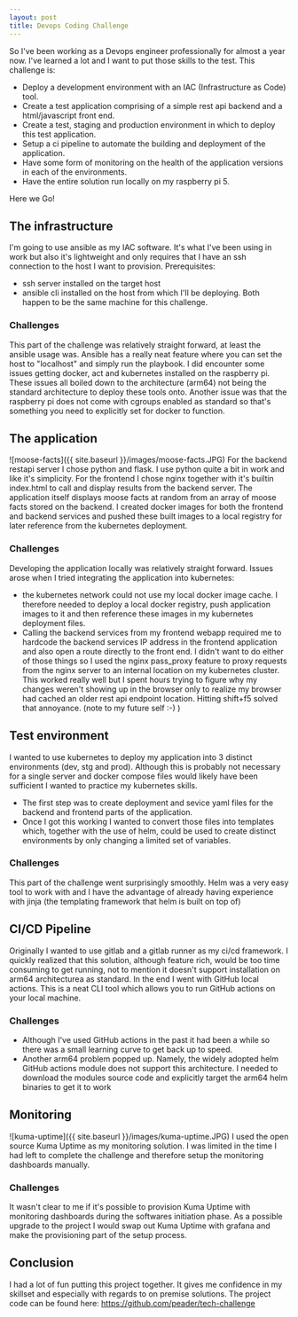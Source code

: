 ```yaml
---
layout: post
title: Devops Coding Challenge
---
```


So I've been working as a Devops engineer professionally for almost a year now. I've learned a lot and I want to put those skills to the test. 
This challenge is:
- Deploy a development environment with an IAC (Infrastructure as Code) tool.
- Create a test application comprising of a simple rest api backend and a html/javascript front end.
- Create a test, staging and production environment in which to deploy this test application.
- Setup a ci pipeline to automate the building and deployment of the application. 
- Have some form of monitoring on the health of the application versions in each of the environments.
- Have the entire solution run locally on my raspberry pi 5.

Here we Go!

## The infrastructure 
I'm going to use ansible as my IAC software. It's what I've been using in work but also it's lightweight and only requires that I have an ssh connection to the host I want to provision. 
Prerequisites:
- ssh server installed on the target host
- ansible cli installed on the host from which I'll be deploying. Both happen to be the same machine for this challenge.

### Challenges
This part of the challenge was relatively straight forward, at least the ansible usage was. Ansible has a really neat feature where you can set the host to "localhost" and simply run the playbook.
I did encounter some issues getting docker, act and kubernetes installed on the raspberry pi. These issues all boiled down to the architecture (arm64) not being the standard architecture to deploy these tools onto. Another issue was that the raspberry pi does not come with cgroups enabled as standard so that's something you need to explicitly set for docker to function. 

## The application
![moose-facts]({{ site.baseurl }}/images/moose-facts.JPG)
For the backend restapi server I chose python and flask. I use python quite a bit in work and like it's simplicity. 
For the frontend I chose nginx together with it's builtin index.html to call and display results from the backend server. 
The application itself displays moose facts at random from an array of moose facts stored on the backend. 
I created docker images for both the frontend and backend services and pushed these built images to a local registry for later reference from the kubernetes deployment. 

### Challenges
Developing the application locally was relatively straight forward. Issues arose when I tried integrating the application into kubernetes:
- the kubernetes network could not use my local docker image cache. I therefore needed to deploy a local docker registry, push application images to it and then reference these images in my kubernetes deployment files.
- Calling the backend services from my frontend webapp required me to hardcode the backend services IP address in the frontend application and also open a route directly to the front end. I didn't want to do either of those things so I used the nginx pass_proxy feature to proxy requests from the nginx server to an internal location on my kubernetes cluster. This worked really well but I spent hours trying to figure why my changes weren't showing up in the browser only to realize my browser had cached an older rest api endpoint location. Hitting shift+f5 solved that annoyance. (note to my future self :-) )

## Test environment 
I wanted to use kubernetes to deploy my application into 3 distinct environments (dev, stg and prod). Although this is probably not necessary for a single server and docker compose files would likely have been sufficient I wanted to practice my kubernetes skills.
- The first step was to create deployment and sevice yaml files for the backend and frontend parts of the application.
- Once I got this working I wanted to convert those files into templates which, together with the use of helm, could be used to create distinct environments by only changing a limited set of variables.

### Challenges
This part of the challenge went surprisingly smoothly. Helm was a very easy tool to work with and I have the advantage of already having experience with jinja (the templating framework that helm is built on top of)

## CI/CD Pipeline
Originally I wanted to use gitlab and a gitlab runner as my ci/cd framework. I quickly realized that this solution, although feature rich, would be too time consuming to get running, not to mention it doesn't support installation on arm64 architecturea as standard. In the end I went with GitHub local actions. This is a neat CLI tool which allows you to run GitHub actions on your local machine.

### Challenges
- Although I've used GitHub actions in the past it had been a while so there was a small learning curve to get back up to speed.
- Another arm64 problem popped up. Namely, the widely adopted helm GitHub actions module does not support this architecture. I needed to download the modules source code and explicitly target the arm64 helm binaries to get it to work

## Monitoring 
![kuma-uptime]({{ site.baseurl }}/images/kuma-uptime.JPG)
I used the open source Kuma Uptime as my monitoring solution. I was limited in the time I had left to complete the challenge and therefore setup the monitoring dashboards manually.

### Challenges
It wasn't clear to me if it's possible to provision Kuma Uptime with monitoring dashboards during the softwares initiation phase. As a possible upgrade to the project I would swap out Kuma Uptime with grafana and make the provisioning part of the setup process.

## Conclusion 
I had a lot of fun putting this project together. It gives me confidence in my skillset and especially with regards to on premise solutions. 
The project code can be found here: https://github.com/peader/tech-challenge


